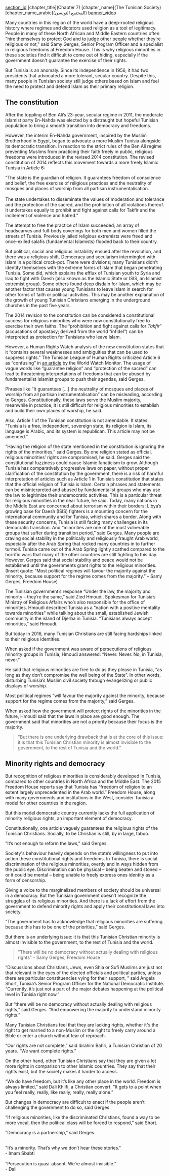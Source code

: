 [section_id](tunisian_society)
[chapter_title](Chapter 7)
[chapter_name](The Tunisian Society)
[chapter_name_arabic](المجتمع التونسي)
[banner_video](https://s3.amazonaws.com/sunnymock/zeropointthree/content/ZeroPointThree_Christian.mp4)

Many countries in this region of the world have a deep-rooted religious history where regimes and dictators used religion as a tool of legitimacy. People in many of these North African and Middle Eastern countries often "hire themselves to protect God and to judge other people whether they’re religious or not," said Samy Gerges, Senior Program Officer and a specialist in religious freedoms at Freedom House. This is why religious minorities in these societies find it difficult to come out of hiding, especially if the government doesn't guarantee the exercise of their rights.

But Tunisia is an anomaly. Since its independence in 1956, it had two presidents that advocated a more tolerant, secular country. Despite this, many people in Tunisian society still judge others based on Islam and feel the need to protect and defend Islam as their primary religion. 

## The constitution 

After the toppling of Ben Ali’s 23-year, secular regime in 2011, the moderate Islamist party En-Nahda was elected by a distraught but hopeful Tunisian population to bring a smooth transition into democracy and freedoms. 

However, the interim En-Nahda government, inspired by the Muslim Brotherhood in Egypt, began to advocate a more Muslim Tunisia alongside its democratic transition. In reaction to the strict rules of the Ben Ali regime preventing Muslims from practicing their faith freely in public, religious freedoms were introduced in the revised 2014 constitution. The revised constitution of 2014 reflects this movement towards a more freely Islamic Tunisia in Article 6: 

<div class="align-center italics">“The state is the guardian of religion. It guarantees freedom of conscience and belief, the free exercise of religious practices and the neutrality of mosques and places of worship from all partisan instrumentalisation.</div>
<br/>
<div class="align-center italics">The state undertakes to disseminate the values of moderation and tolerance and the protection of the sacred, and the prohibition of all violations thereof. It undertakes equally to prohibit and fight against calls for Takfir and the incitement of violence and hatred.”</div>

The attempt to free the practice of Islam succeeded; an array of headscarves and full-body coverings for both men and women filled the streets of Tunisia. Previously jailed religious extremists were freed and once-exiled salafis (fundamental Islamists) flooded back to their country.  

But political, social and religious instability ensued after the revolution, and there was a religious shift. Democracy and secularism intermingled with Islam in a political crock-pot. There were divisions; many Tunisians didn’t identify themselves with the extreme forms of Islam that began penetrating Tunisia. Some did, which explains the efflux of Tunisian youth to Syria and Iraq to fight with Daesh (also known as the Islamic State or ISIS, an Islamist extremist group). Some others found deep disdain for Islam, which may be another factor that causes young Tunisians to leave Islam in search for other forms of faith or political activities. This may be another explanation of the growth of young Tunisian Christians emerging in the underground churches in the past five years. 

The 2014 revision to the constitution can be considered a constitutional success for religious minorities who were now constitutionally free to exercise their own faiths. The “prohibition and fight against calls for _Takfir_” (accusations of apostasy; derived from the world “infidel”) can be interpreted as protection for Tunisians who leave Islam. 

However, a Human Rights Watch analysis of the new constitution states that it “contains several weaknesses and ambiguities that can be used to suppress rights.” The Tunisian League of Human Rights criticized Article 6 as “confusing” in [an article](https://www.worldwatchmonitor.org/2014/01/2962576/) by the World Watch Monitor. The usage of vague words like “guarantee religion” and “protection of the sacred” can lead to threatening interpretations of freedoms that can be abused by fundamentalist Islamist groups to push their agendas, said Gerges.  

Phrases like “It guarantees […] the neutrality of mosques and places of worship from all partisan instrumentalisation” can be misleading, according to Gerges. 
Constitutionally, these laws serve the Muslim majority, meanwhile in practice, it is still difficult for religious minorities to establish and build their own places of worship, he said.  

Also, Article 1 of the Tunisian constitution is not amendable. It states: 
“Tunisia is a free, independent, sovereign state; its religion is Islam, its language is Arabic, and its system is republican. This article may not be amended.” 

“Having the religion of the state mentioned in the constitution is ignoring the rights of the minorities,” said Gerges. By one religion stated as official, religious minorities’ rights are compromised, he said. 
Gerges said the constitutional fuzziness could cause Islamic fanaticism to grow. Although Tunisia has comparatively progressive laws on paper, without proper clarification of the constitution by the government, there is a risk of harmful interpretation of articles such as Article 1 in Tunisia’s constitution that states that the official religion of Tunisia is Islam. Certain phrases and statements can be misinterpreted and abused by fundamentalist groups who may use the law to legitimize their undemocratic activities. This is a particular threat for religious minorities in the near future, he said. Today, many nations in the Middle East are concerned about terrorism within their borders; Libya’s growing base for Daesh (ISIS) fighters is a mounting concern for the international community and for Tunisia, which shares a border.
Along with these security concerns, Tunisia is still facing many challenges in its democratic transition. And “minorities are one of the most vulnerable groups that suffer during transition period,” said Gerges. Many people are craving social stability in the politically and religiously fraught Arab world, especially after the Arab Spring that rocked many countries in to further turmoil. Tunisia came out of the Arab Spring lightly scathed compared to the horrific wars that many of the other countries are still fighting to this day. However, Gerges said that social stability and peace would not be established until the governments grant rights to the religious minorities. 
(Insert quote:
“Most political regimes will favour the majority against the minority, because support for the regime comes from the majority.” – Samy Gerges, Freedom House)

The Tunisian government’s response
“Under the law, the majority and minority – they’re the same,” said Zied Hmoudi, Spokesman for Tunisia’s Ministry of Religious Affairs who’s also responsible for the office of minorities. Hmoudi described Tunisia as a “nation with a positive mentality towards minorities” while talking about the small, established Jewish community in the island of Djerba in Tunisia. 
“Tunisians always accept minorities,” said Hmoudi.

But today in 2016, many Tunisian Christians are still facing hardships linked to their religious identities. 

When asked if the government was aware of persecutions of religious minority groups in Tunisia, Hmoudi answered: “Never. Never. No, in Tunisia, never.” 

He said that religious minorities are free to do as they please in Tunisia, “as long as they don’t compromise the well being of the State”. In other words, disturbing Tunisia’s Muslim civil society through evangelizing or public displays of worship. 

Most political regimes “will favour the majority against the minority, because support for the regime comes from the majority,” said Gerges. 

When asked how the government will protect rights of the minorities in the future, Hmoudi said that the laws in place are good enough. The government said that minorities are not a priority because their focus is the majority. 

> "But there is one underlying drawback that is at the core of this issue: it is that this Tunisian Christian minority is almost invisible to the government, to the rest of Tunisia and the world."


## Minority rights and democracy 

But recognition of religious minorities is considerably developed in Tunisia, compared to other countries in North Africa and the Middle East. The 2015 Freedom House reports say that Tunisia has “freedom of religion to an extent largely unprecedented in the Arab world.” Freedom House, along with many governments and institutions in the West, consider Tunisia a model for other countries in the region. 

But this model democratic country currently lacks the full application of minority religious rights, an important element of democracy.

Constitutionally, one article vaguely guarantees the religious rights of the Tunisian Christians. Socially, to be Christian is still, by in large, taboo.

“It’s not enough to reform the laws,” said Gerges. 

Society's behaviour heavily depends on the state’s willingness to put into action these constitutional rights and freedoms. In Tunisia, there is social discrimination of the religious minorities, overtly and in ways hidden from the public eye. Discrimination can be physical – being beaten and stoned – or it could be mental – being unable to freely express ones identity as a form of censorship.

Giving a voice to the marginalized members of society should be universal in a democracy. But the Tunisian government doesn’t recognize the struggles of its religious minorities. And there is a lack of effort from the government to defend minority rights and apply their constitutional laws into society. 

“The government has to acknowledge that religious minorities are suffering because this has to be one of the priorities,” said Gerges.

But there is an underlying issue: it is that this Tunisian Christian minority is almost invisible to the government, to the rest of Tunisia and the world. 

> "There will be no democracy without actually dealing with religious rights" - Samy Gerges, Freedom House

“Discussions about Christians, Jews, even Shia or Sufi Muslims are just not that relevant in the eyes of the elected officials and political parties, unless there are particular constituencies vying for their support, ” said Angela Short, Tunisia’s Senior Program Officer for the National Democratic Institute. “Currently, it’s just not a part of the major debates happening at the political level in Tunisia right now.” 

But “there will be no democracy without actually dealing with religious rights,” said Gerges. “And empowering the majority to understand minority rights.”

Many Tunisian Christians feel that they are lacking rights, whether it's the right to get married to a non-Muslim or the right to freely carry around a Bible or enter a church without fear of reproach.

“Our rights are not complete,” said Ibrahim Bahri, a Tunisian Christian of 20 years. “We want complete rights.”

On the other hand, other Tunisian Christians say that they are given a lot more rights in comparison to other Islamic countries. They say that their rights exist, but the society makes it harder to access. 

“We do have freedom, but it’s like any other place in the world. Freedom is always limited,” said Dali Khlifi, a Christian convert.  “It gets to a point when you feel really, really, like really, really, really alone.” 

But changes in democracy are difficult to enact if the people aren’t challenging the government to do so, said Gerges. 

“If religious minorities, like the discriminated Christians, found a way to be more vocal, then the political class will be forced to respond,” said Short. 

“Democracy is a partnership,” said Gerges. 

<br/>

<div class="align-center italics"> "It’s a minority. That’s why we don’t hear these stories."<br/>- Imam Sbabti </div>
<div class="align-center italics" style="margin-top: 1rem;">“Persecution is quasi-absent. We’re almost invisible.”<br/>- Dali</div>


